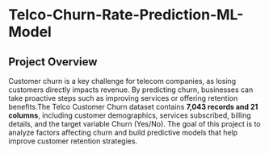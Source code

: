# Telco-Churn-Rate-Prediction-ML-Model
## Project Overview

Customer churn is a key challenge for telecom companies, as losing customers directly impacts revenue. By predicting churn, businesses can take proactive steps such as improving services or offering retention benefits.The Telco Customer Churn dataset contains **7,043 records and 21 columns**, including customer demographics, services subscribed, billing details, and the target variable Churn (Yes/No).
The goal of this project is to analyze factors affecting churn and build predictive models that help improve customer retention strategies.
